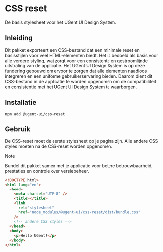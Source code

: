 # CSS reset

De basis stylesheet voor het UGent UI Design System.

## Inleiding

Dit pakket exporteert een CSS-bestand dat een minimale reset en basisstijlen voor veel HTML-elementen biedt. Het is bedoeld als basis voor alle verdere styling, wat zorgt voor een consistente en gestroomlijnde uitstraling van de applicatie. Het UGent UI Design System is op deze fundering gebouwd om ervoor te zorgen dat alle elementen naadloos integreren en een uniforme gebruikerservaring bieden. Daarom dient dit CSS-bestand in de applicatie te worden opgenomen om de compatibiliteit en consistentie met het UGent UI Design System te waarborgen.

## Installatie

```bash
npm add @ugent-ui/css-reset
```

## Gebruik

De CSS-reset moet de eerste stylesheet op je pagina zijn. Alle andere CSS styles moeten na de CSS-reset worden opgenomen.

> [!NOTE]
> Bundel dit pakket samen met je applicatie voor betere betrouwbaarheid, prestaties en controle over versiebeheer.

```html
<!DOCTYPE html>
<html lang="en">
  <head>
    <meta charset="UTF-8" />
    <title></title>
    <link
      rel="stylesheet"
      href="node_modules/@ugent-ui/css-reset/dist/bundle.css"
    />
    <!-- andere CSS styles -->
  </head>
  <body>
    <p>Hello UGent!</p>
  </body>
</html>
```
